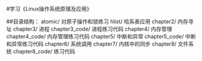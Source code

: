 #学习《Linux操作系统原理及应用》

##目录结构：
	atomic/ 对原子操作和锁练习
	hlist/  哈系表应用
	chapter2/ 内存寻址
	chapter3/ 进程
	chapter3_code/ 进程练习代码
	chapter4/ 内存管理
	chapter4_code/ 内存管理练习代码
	chapter5/ 中断和异常
	chapter5_code/ 中断和异常练习代码
	chapter6/ 系统调用
	chapter7/ 内核中的同步
	chapter8/ 文件系统
	chapter8_code/ 练习代码
